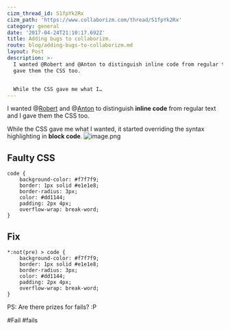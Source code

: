```yaml
---
cizm_thread_id: S1fpYk2Rx
cizm_path: 'https://www.collaborizm.com/thread/S1fpYk2Rx'
category: general
date: '2017-04-24T21:10:17.692Z'
title: Adding bugs to collaborizm.
route: blog/adding-bugs-to-collaborizm.md
layout: Post
description: >-
  I wanted @Robert and @Anton to distinguish inline code from regular text and I
  gave them the CSS too. 


  While the CSS gave me what I…
---
```

I wanted @[Robert](21339) and @[Anton](4kvzVlj5e) to distinguish **inline code** from regular text and I gave them the CSS too. 

While the CSS gave me what I wanted, it started overriding the syntax highlighting in **block code**.
![image.png](czm://pkoibmn2ff1hrffgzsvt)

## Faulty CSS
```
code {
    background-color: #f7f7f9;
    border: 1px solid #e1e1e8;
    border-radius: 3px;
    color: #dd1144;
    padding: 2px 4px;
    overflow-wrap: break-word;
}
```

## Fix
```
*:not(pre) > code {
    background-color: #f7f7f9;
    border: 1px solid #e1e1e8;
    border-radius: 3px;
    color: #dd1144;
    padding: 2px 4px;
    overflow-wrap: break-word;
}
```

PS: Are there prizes for fails? :P 

#Fail #fails
